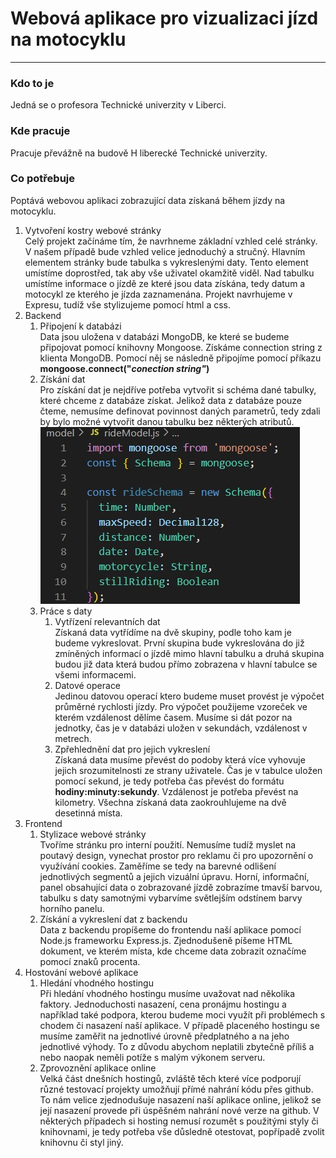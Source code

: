 # Webová aplikace pro vizualizaci jízd na motocyklu
---
### Kdo to je
Jedná se o profesora Technické univerzity v Liberci.
### Kde pracuje
Pracuje převážně na budově H liberecké Technické univerzity.
### Co potřebuje
Poptává webovou aplikaci zobrazující data získaná během jízdy na motocyklu.
1. Vytvoření kostry webové stránky  
Celý projekt začínáme tím, že navrhneme základní vzhled celé stránky. V našem případě bude vzhled velice jednoduchý a stručný. Hlavním elementem stránky bude tabulka s vykreslenými daty. Tento element umístíme doprostřed, tak aby vše uživatel okamžitě viděl. Nad tabulku umístíme informace o jízdě ze které jsou data získána, tedy datum a motocykl ze kterého je jízda zaznamenána. Projekt navrhujeme v Expresu, tudíž vše stylizujeme pomocí html a css.
2. Backend
    1. Připojení k databázi  
    Data jsou uložena v databázi MongoDB, ke které se budeme připojovat pomocí knihovny Mongoose. Získáme connection string z klienta MongoDB. Pomocí něj se následně připojíme pomocí příkazu **mongoose.connect("***conection string**"*)**
    2. Získání dat  
    Pro získání dat je nejdříve potřeba vytvořit si schéma dané tabulky, které chceme z databáze získat. Jelikož data z databáze pouze čteme, nemusíme definovat povinnost daných parametrů, tedy zdali by bylo možné vytvořit danou tabulku bez některých atributů.
    ![img1](schema.jpg)
    3. Práce s daty
        1. Vytřízení relevantních dat    
        Získaná data vytřídíme na dvě skupiny, podle toho kam je budeme vykreslovat. První skupina bude vykreslována do již zmíněných informací o jízdě mimo hlavní tabulku a druhá skupina budou již data která budou přímo zobrazena v hlavní tabulce se všemi informacemi.
        2. Datové operace    
        Jedinou datovou operací ktero budeme muset provést je výpočet průměrné rychlosti jízdy. Pro výpočet použijeme vzoreček ve kterém vzdálenost dělíme časem. Musíme si dát pozor na jednotky, čas je v databázi uložen v sekundách, vzdálenost v metrech.
        3. Zpřehlednění dat pro jejich vykreslení  
        Získaná data musíme převést do podoby která více vyhovuje jejich srozumitelnosti ze strany uživatele. Čas je v tabulce uložen pomocí sekund, je tedy potřeba čas převést do formátu **hodiny:minuty:sekundy**. Vzdálenost je potřeba převést na kilometry. Všechna získaná data zaokrouhlujeme na dvě desetinná místa.
3. Frontend
    1. Stylizace webové stránky  
    Tvoříme stránku pro interní použití. Nemusíme tudíž myslet na poutavý design, vynechat prostor pro reklamu či pro upozornění o využívání cookies. Zaměříme se tedy na barevné odlišení jednotlivých segmentů a jejich vizuální úpravu. Horní, informační, panel obsahující data o zobrazované jízdě zobrazíme tmavší barvou, tabulku s daty samotnými vybarvíme světlejším odstínem barvy horního panelu.
    2. Získání a vykreslení dat z backendu  
    Data z backendu propíšeme do frontendu naší aplikace pomocí Node.js frameworku Express.js. Zjednodušeně píšeme HTML dokument, ve kterém místa, kde chceme data zobrazit označíme pomocí znaků procenta.
4. Hostování webové aplikace
    1. Hledání vhodného hostingu  
    Při hledání vhodného hostingu musíme uvažovat nad několika faktory. Jednoduchosti nasazení, cena pronájmu hostingu a například také podpora, kterou budeme moci využít při problémech s chodem či nasazení naší aplikace. V případě placeného hostingu se musíme zaměřit na jednotlivé úrovně předplatného a na jeho jednotlivé výhody. To z důvodu abychom neplatili zbytečně příliš a nebo naopak neměli potíže s malým výkonem serveru.
    2. Zprovoznění aplikace online  
    Velká část dnešních hostingů, zvláště těch které více podporují různé testovací projekty umožňují přímé nahrání kódu přes github. To nám velice zjednodušuje nasazení naší aplikace online, jelikož se její nasazení provede při úspěšném nahrání nové verze na github. V některých případech si hosting nemusí rozumět s použitými styly či knihovnami, je tedy potřeba vše důsledně otestovat, popřípadě zvolit knihovnu či styl jiný.
